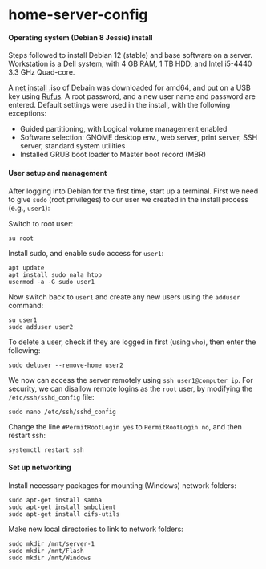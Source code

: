 # home-server-config

#### Operating system (Debian 8 Jessie) install

Steps followed to install Debian 12 (stable) and base software on a server. Workstation is a Dell system, with 4 GB RAM, 1 TB HDD, and Intel i5-4440 3.3 GHz Quad-core.

A [net install .iso](https://www.debian.org/CD/netinst/) of Debain was downloaded for amd64, and put on a USB key using [Rufus](https://rufus.ie/en/). A root password, and a new user name and password are entered. Default settings were used in the install, with the following exceptions:
* Guided partitioning, with Logical volume management enabled
* Software selection: GNOME desktop env., web server, print server, SSH server, standard system utilities
* Installed GRUB boot loader to Master boot record (MBR)

<a name="user"></a>
#### User setup and management

After logging into Debian for the first time, start up a terminal. First we need to give `sudo` (root privileges) to our user we created in the install process (e.g., `user1`):

Switch to root user:

    su root
Install sudo, and enable sudo access for `user1`:

    apt update
    apt install sudo nala htop
    usermod -a -G sudo user1

Now switch back to `user1` and create any new users using the `adduser` command:

    su user1
    sudo adduser user2

To delete a user, check if they are logged in first (using `who`), then enter the following:

    sudo deluser --remove-home user2

We now can access the server remotely using `ssh user1@computer_ip`. For security, we can disallow remote logins as the `root` user, by modifying the `/etc/ssh/sshd_config` file:

    sudo nano /etc/ssh/sshd_config
Change the line `#PermitRootLogin yes` to `PermitRootLogin no`, and then restart ssh:

    systemctl restart ssh

<a name="net"></a>
#### Set up networking

Install necessary packages for mounting (Windows) network folders:

    sudo apt-get install samba
    sudo apt-get install smbclient
    sudo apt-get install cifs-utils

Make new local directories to link to network folders:

    sudo mkdir /mnt/server-1
    sudo mkdir /mnt/Flash
    sudo mkdir /mnt/Windows
